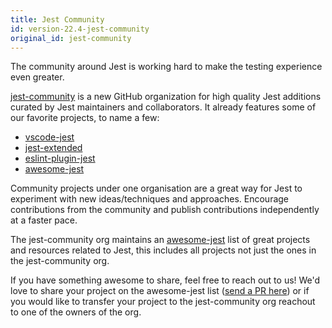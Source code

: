 ```yaml
---
title: Jest Community
id: version-22.4-jest-community
original_id: jest-community
---
```


The community around Jest is working hard to make the testing experience even
greater.

[jest-community](https://github.com/jest-community) is a new GitHub organization
for high quality Jest additions curated by Jest maintainers and collaborators.
It already features some of our favorite projects, to name a few:

* [vscode-jest](https://github.com/jest-community/vscode-jest)
* [jest-extended](https://github.com/jest-community/jest-extended)
* [eslint-plugin-jest](https://github.com/jest-community/eslint-plugin-jest)
* [awesome-jest](https://github.com/jest-community/awesome-jest)

Community projects under one organisation are a great way for Jest to experiment
with new ideas/techniques and approaches. Encourage contributions from the
community and publish contributions independently at a faster pace.

The jest-community org maintains an
[awesome-jest](https://github.com/jest-community/awesome-jest) list of great
projects and resources related to Jest, this includes all projects not just the
ones in the jest-community org.

If you have something awesome to share, feel free to reach out to us! We'd love
to share your project on the awesome-jest list
([send a PR here](https://github.com/jest-community/awesome-jest/pulls)) or if
you would like to transfer your project to the jest-community org reachout to
one of the owners of the org.

